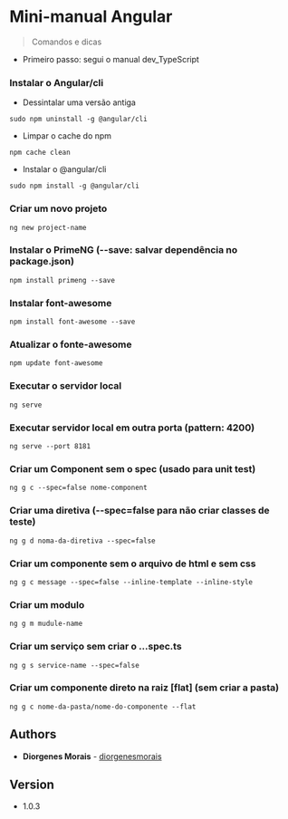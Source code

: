 # Mini-manual Angular

>Comandos e dicas

* Primeiro passo: segui o manual dev_TypeScript

### Instalar o Angular/cli

* Dessintalar uma versão antiga
```
sudo npm uninstall -g @angular/cli
```

* Limpar o cache do npm
```
npm cache clean
```

* Instalar o @angular/cli
```
sudo npm install -g @angular/cli
```

### Criar um novo projeto

```
ng new project-name
```

### Instalar o PrimeNG (--save: salvar dependência no package.json)

```
npm install primeng --save
```

### Instalar font-awesome

```
npm install font-awesome --save
```

### Atualizar o fonte-awesome

```
npm update font-awesome
```

### Executar o servidor local

```
ng serve
```

### Executar servidor local em outra porta (pattern: 4200)

```
ng serve --port 8181
```

### Criar um Component sem o spec (usado para unit test) 

```
ng g c --spec=false nome-component
```

### Criar uma diretiva (--spec=false para não criar classes de teste)

```
ng g d noma-da-diretiva --spec=false
```

### Criar um componente sem o arquivo de html e sem css

```
ng g c message --spec=false --inline-template --inline-style
```

### Criar um modulo

```
ng g m mudule-name
```

### Criar um serviço sem criar o ...spec.ts

```
ng g s service-name --spec=false
```

### Criar um componente direto na raiz [flat] (sem criar a pasta)

```
ng g c nome-da-pasta/nome-do-componente --flat
```

## Authors

* **Diorgenes Morais** - [diorgenesmorais](https://github.com/diorgenesmorais)

## Version

* 1.0.3
